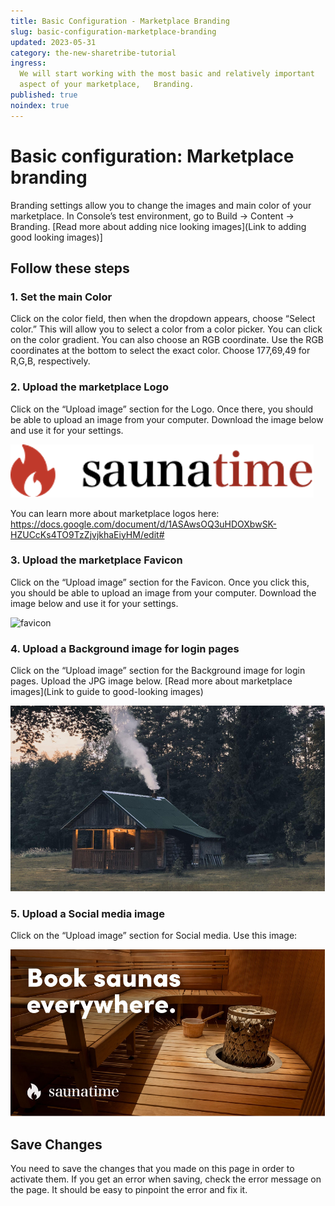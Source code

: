 ```yaml
---
title: Basic Configuration - Marketplace Branding
slug: basic-configuration-marketplace-branding
updated: 2023-05-31
category: the-new-sharetribe-tutorial
ingress:
  We will start working with the most basic and relatively important
  aspect of your marketplace,   Branding.
published: true
noindex: true
---
```


# Basic configuration: Marketplace branding

Branding settings allow you to change the images and main color of your
marketplace. In Console’s test environment, go to Build → Content →
Branding. [Read more about adding nice looking images](Link to adding
good looking images)]

## Follow these steps

### 1. Set the main Color

Click on the color field, then when the dropdown appears, choose “Select
color.” This will allow you to select a color from a color picker. You
can click on the color gradient. You can also choose an RGB coordinate.
Use the RGB coordinates at the bottom to select the exact color. Choose
177,69,49 for R,G,B, respectively.

### 2. Upload the marketplace Logo

Click on the “Upload image” section for the Logo. Once there, you should
be able to upload an image from your computer. Download the image below
and use it for your settings.

![logo image](./saunatime.png)

You can learn more about marketplace logos here:
https://docs.google.com/document/d/1ASAwsOQ3uHDOXbwSK-HZUCcKs4TO9TzZjvjkhaEiyHM/edit#

### 3. Upload the marketplace Favicon

Click on the “Upload image” section for the Favicon. Once you click
this, you should be able to upload an image from your computer. Download
the image below and use it for your settings.

![favicon](./faviocon.png)

### 4. Upload a Background image for login pages

Click on the “Upload image” section for the Background image for login
pages. Upload the JPG image below. [Read more about marketplace
images](Link to guide to good-looking images)

![background image](./backgroundimage.png)

### 5. Upload a Social media image

Click on the “Upload image” section for Social media. Use this image:

![social media image](./socialmediaimage.png)

## Save Changes

You need to save the changes that you made on this page in order to
activate them. If you get an error when saving, check the error message
on the page. It should be easy to pinpoint the error and fix it.
